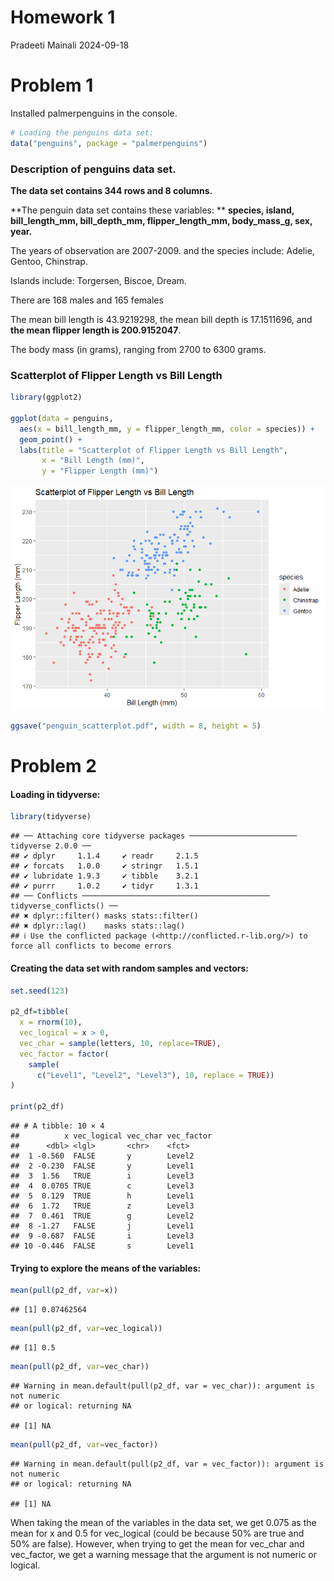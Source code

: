 Homework 1
================
Pradeeti Mainali
2024-09-18

# Problem 1

Installed palmerpenguins in the console.

``` r
# Loading the penguins data set:
data("penguins", package = "palmerpenguins")
```

### Description of penguins data set.

**The data set contains 344 rows and 8 columns.**

**The penguin data set contains these variables: ** **species, island,
bill_length_mm, bill_depth_mm, flipper_length_mm, body_mass_g, sex,
year.**

The years of observation are 2007-2009. and the species include: Adelie,
Gentoo, Chinstrap.

Islands include: Torgersen, Biscoe, Dream.

There are 168 males and 165 females

The mean bill length is 43.9219298, the mean bill depth is 17.1511696,
and **the mean flipper length is 200.9152047**.

The body mass (in grams), ranging from 2700 to 6300 grams.

### Scatterplot of Flipper Length vs Bill Length

``` r
library(ggplot2)

ggplot(data = penguins, 
  aes(x = bill_length_mm, y = flipper_length_mm, color = species)) +
  geom_point() +
  labs(title = "Scatterplot of Flipper Length vs Bill Length",
       x = "Bill Length (mm)",
       y = "Flipper Length (mm)")
```

![](p8105_hw1_pm3260_files/figure-gfm/penguin_plot-1.png)<!-- -->

``` r
ggsave("penguin_scatterplot.pdf", width = 8, height = 5)
```

# Problem 2

#### Loading in tidyverse:

``` r
library(tidyverse)
```

    ## ── Attaching core tidyverse packages ──────────────────────── tidyverse 2.0.0 ──
    ## ✔ dplyr     1.1.4     ✔ readr     2.1.5
    ## ✔ forcats   1.0.0     ✔ stringr   1.5.1
    ## ✔ lubridate 1.9.3     ✔ tibble    3.2.1
    ## ✔ purrr     1.0.2     ✔ tidyr     1.3.1
    ## ── Conflicts ────────────────────────────────────────── tidyverse_conflicts() ──
    ## ✖ dplyr::filter() masks stats::filter()
    ## ✖ dplyr::lag()    masks stats::lag()
    ## ℹ Use the conflicted package (<http://conflicted.r-lib.org/>) to force all conflicts to become errors

#### Creating the data set with random samples and vectors:

``` r
set.seed(123)

p2_df=tibble(
  x = rnorm(10),
  vec_logical = x > 0,
  vec_char = sample(letters, 10, replace=TRUE),
  vec_factor = factor(
    sample(
      c("Level1", "Level2", "Level3"), 10, replace = TRUE))
)

print(p2_df)
```

    ## # A tibble: 10 × 4
    ##          x vec_logical vec_char vec_factor
    ##      <dbl> <lgl>       <chr>    <fct>     
    ##  1 -0.560  FALSE       y        Level2    
    ##  2 -0.230  FALSE       y        Level1    
    ##  3  1.56   TRUE        i        Level3    
    ##  4  0.0705 TRUE        c        Level3    
    ##  5  0.129  TRUE        h        Level1    
    ##  6  1.72   TRUE        z        Level3    
    ##  7  0.461  TRUE        g        Level2    
    ##  8 -1.27   FALSE       j        Level1    
    ##  9 -0.687  FALSE       i        Level3    
    ## 10 -0.446  FALSE       s        Level1

#### Trying to explore the means of the variables:

``` r
mean(pull(p2_df, var=x))
```

    ## [1] 0.07462564

``` r
mean(pull(p2_df, var=vec_logical))
```

    ## [1] 0.5

``` r
mean(pull(p2_df, var=vec_char))
```

    ## Warning in mean.default(pull(p2_df, var = vec_char)): argument is not numeric
    ## or logical: returning NA

    ## [1] NA

``` r
mean(pull(p2_df, var=vec_factor))
```

    ## Warning in mean.default(pull(p2_df, var = vec_factor)): argument is not numeric
    ## or logical: returning NA

    ## [1] NA

When taking the mean of the variables in the data set, we get 0.075 as
the mean for x and 0.5 for vec_logical (could be because 50% are true
and 50% are false). However, when trying to get the mean for vec_char
and vec_factor, we get a warning message that the argument is not
numeric or logical.
